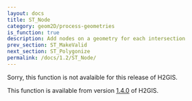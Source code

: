 ```yaml
---
layout: docs
title: ST_Node
category: geom2D/process-geometries
is_function: true
description: Add nodes on a geometry for each intersection
prev_section: ST_MakeValid
next_section: ST_Polygonize
permalink: /docs/1.2/ST_Node/
---
```


Sorry, this function is not avalaible for this release of H2GIS. 

This function is available from version [1.4.0](../../1.4.0/ST_Node) of H2GIS.
